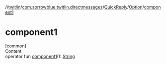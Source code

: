 //[twitlin](../../../index.md)/[com.sorrowblue.twitlin.directmessages](../../index.md)/[QuickReply](../index.md)/[Option](index.md)/[component1](component1.md)



# component1  
[common]  
Content  
operator fun [component1](component1.md)(): [String](https://kotlinlang.org/api/latest/jvm/stdlib/kotlin/-string/index.html)  



